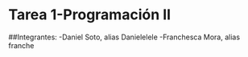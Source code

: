 # Tarea 1-Programación II
##Integrantes:
-Daniel Soto, alias Danielelele
-Franchesca Mora, alias franche
